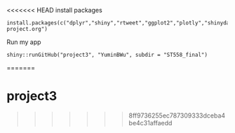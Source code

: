 <<<<<<< HEAD
install packages

    install.packages(c("dplyr","shiny","rtweet","ggplot2","plotly","shinydashboard","randomForest"),repos="https://cloud.r-project.org") 

Run my app

    shiny::runGitHub("project3", "YuminBWu", subdir = "ST558_final")
=======
# project3

>>>>>>> 8ff9736255ec787309333dceba4be4c31affaedd
